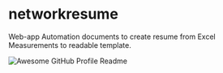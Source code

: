 # networkresume
Web-app Automation documents to create resume from Excel Measurements to readable template.

<img alt="Awesome GitHub Profile Readme" src="gif/Network Overview Tools Fast Processing New ver_2.gif"> </img>
